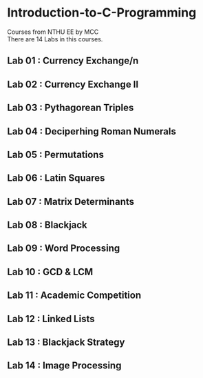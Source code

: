 # Introduction-to-C-Programming
Courses from NTHU EE by MCC  
There are 14 Labs in this courses.

Lab 01 : Currency Exchange/n
-
Lab 02 : Currency Exchange II
-
Lab 03 : Pythagorean Triples
-
Lab 04 : Deciperhing Roman Numerals
-
Lab 05 : Permutations
-
Lab 06 : Latin Squares
-
Lab 07 : Matrix Determinants
-
Lab 08 : Blackjack
-
Lab 09 : Word Processing
-
Lab 10 : GCD & LCM
-
Lab 11 : Academic Competition
-
Lab 12 : Linked Lists
-
Lab 13 : Blackjack Strategy
-
Lab 14 : Image Processing
-

